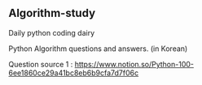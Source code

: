 ## Algorithm-study

Daily python coding dairy 

Python Algorithm questions and answers. (in Korean)

Question source 1 : https://www.notion.so/Python-100-6ee1860ce29a41bc8eb6b9cfa7d7f06c
